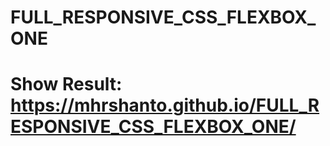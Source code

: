 # FULL_RESPONSIVE_CSS_FLEXBOX_ONE
# Show Result: https://mhrshanto.github.io/FULL_RESPONSIVE_CSS_FLEXBOX_ONE/

